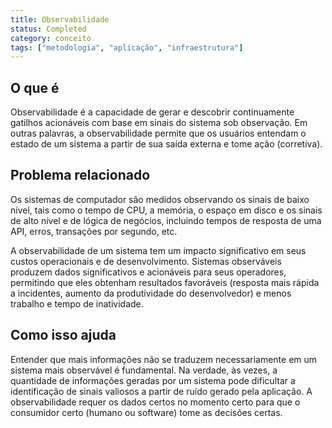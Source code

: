 ```yaml
---
title: Observabilidade
status: Completed
category: conceito
tags: ["metodologia", "aplicação", "infraestrutura"]
---
```


## O que é

Observabilidade é a capacidade de gerar e descobrir continuamente gatilhos acionáveis com base em sinais do sistema sob observação. 
Em outras palavras, a observabilidade permite que os usuários entendam o estado de um sistema a partir de sua saída externa e tome ação (corretiva).

## Problema relacionado

Os sistemas de computador são medidos observando os sinais de baixo nível, tais como o tempo de CPU, a memória, o espaço em disco e os sinais de alto nível e de lógica de negócios, incluindo tempos de resposta de uma API, erros, transações por segundo, etc.

A observabilidade de um sistema tem um impacto significativo em seus custos operacionais e de desenvolvimento. 
Sistemas observáveis produzem dados significativos e acionáveis para seus operadores, permitindo que eles obtenham resultados favoráveis (resposta mais rápida a incidentes, aumento da produtividade do desenvolvedor) e menos trabalho e tempo de inatividade.

## Como isso ajuda

Entender que mais informações não se traduzem necessariamente em um sistema mais observável é fundamental. 
Na verdade, às vezes, a quantidade de informações geradas por um sistema pode dificultar a identificação de sinais valiosos a partir de ruído gerado pela aplicação. 
A observabilidade requer os dados certos no momento certo para que o consumidor certo (humano ou software) tome as decisões certas.
